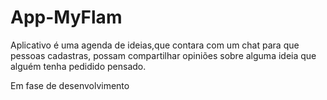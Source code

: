 # App-MyFlam

Aplicativo é uma agenda de ideias,que contara com um chat para que pessoas cadastras, possam compartilhar opiniões sobre alguma ideia que alguém tenha pedidido pensado.

Em fase de desenvolvimento
